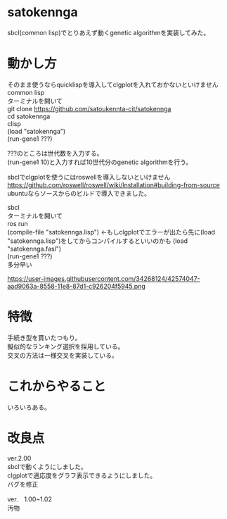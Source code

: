 # satokennga
sbcl(common lisp)でとりあえず動くgenetic algorithmを実装してみた。  

# 動かし方  
そのまま使うならquicklispを導入してclgplotを入れておかないといけません  
common lisp  
ターミナルを開いて  
git clone https://github.com/satoukennta-cit/satokennga  
cd satokennga  
clisp  
(load "satokennga")  
(run-gene1 ???)  

???のところは世代数を入力する。  
(run-gene1 10)と入力すれば10世代分のgenetic algorithmを行う。  

sbclでclgplotを使うにはroswellを導入しないといけません  
https://github.com/roswell/roswell/wiki/Installation#building-from-source  
ubuntuならソースからのビルドで導入できました。  

sbcl  
ターミナルを開いて  
ros run  
(compile-file "satokennga.lisp")  ←もしclgplotでエラーが出たら先に(load "satokennga.lisp")をしてからコンパイルするといいのかも
(load "satokennga.fasl")  
(run-gene1 ???)  
多分早い 

https://user-images.githubusercontent.com/34268124/42574047-aad9063a-8558-11e8-87d1-c926204f5945.png

# 特徴
手続き型を貫いたつもり。  
擬似的なランキング選択を採用している。  
交叉の方法は一様交叉を実装している。  
  
# これからやること 
いろいろある。  

# 改良点
ver.2.00  
sbclで動くようにしました。  
clgplotで適応度をグラフ表示できるようにしました。  
バグを修正  

ver.　1.00~1.02  
汚物  
